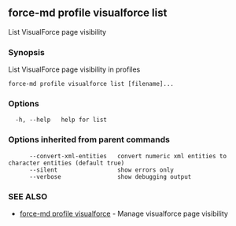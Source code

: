 ## force-md profile visualforce list

List VisualForce page visibility

### Synopsis

List VisualForce page visibility in profiles

```
force-md profile visualforce list [filename]...
```

### Options

```
  -h, --help   help for list
```

### Options inherited from parent commands

```
      --convert-xml-entities   convert numeric xml entities to character entities (default true)
      --silent                 show errors only
      --verbose                show debugging output
```

### SEE ALSO

* [force-md profile visualforce](force-md_profile_visualforce.md)	 - Manage visualforce page visibility

